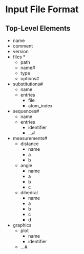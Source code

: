 # Input File Format

## Top-Level Elements

* name
* comment
* version
* files
  * 
    * path
    * name#
    * type
    * options#
* substitutions#
  * name
  * entries
    * file
    * atom_index
* sequences#
  * name
  * entries
    * identifier
    * ...#
* measurements#
  * distance
    * name
    * a
    * b
  * angle
    * name
    * a
    * b
    * c
  * dihedral
    * name
    * a
    * b
    * c
    * d
* graphics
  * plot
    * name
    * identifier
  * ...#